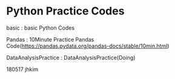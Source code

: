 # Python Practice Codes

  basic : basic Python Codes

  Pandas : 10Minute Practice Pandas Code(https://pandas.pydata.org/pandas-docs/stable/10min.html)

  DataAnalysisPractice : DataAnalysisPractice(Doing)

  180517 jhkim

